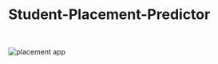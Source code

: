 # Student-Placement-Predictor
<br/>

![placement app](https://github.com/Ddhruv-IOT/Student-Placement-Predictor/assets/54676859/42f2255c-b2af-4550-a405-392e598c24d6)
<br/>

